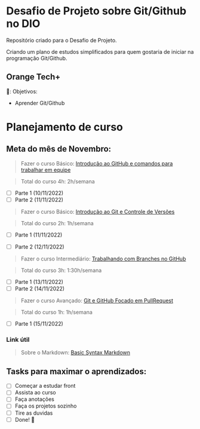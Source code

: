 # Desafio de Projeto sobre Git/Github no DIO

Repositório criado para o Desafio de Projeto.

Criando um plano de estudos simplificados para quem gostaria de iniciar na programação Git/Github.

## Orange Tech+

🌟: Objetivos:

- Aprender Git/Github

# Planejamento de curso

## Meta do mês de Novembro:

> Fazer o curso Básico: [Introdução ao GitHub e comandos para trabalhar em equipe](https://web.dio.me/course/introducao-ao-github-e-comandos-para-trabalhar-em-equipe/learning/6407ce79-a7c1-4305-8be2-94082edc2049)

> Total do curso 4h: 2h/semana

- [ ] Parte 1 (10/11/2022)
- [ ] Parte 2 (11/11/2022)

> Fazer o curso Básico: [Introdução ao Git e Controle de Versões](https://web.dio.me/course/introducao-ao-git-e-controle-de-versoes/learning/42bf37cc-ed9c-4cee-ade4-d822f6a99f82)

> Total do curso 2h: 1h/semana

- [ ] Parte 1 (11/11/2022)
- [ ] Parte 2 (12/11/2022)


> Fazer o curso Intermediário: [Trabalhando com Branches no GitHub](https://web.dio.me/course/trabalhando-com-branches-no-github/learning/32d05c5a-53b7-4f1d-a798-b9a8658240de)

> Total do curso 3h: 1:30h/semana

- [ ] Parte 1 (13/11/2022)
- [ ] Parte 2 (14/11/2022)

> Fazer o curso Avançado: [Git e GitHub Focado em PullRequest](https://web.dio.me/course/git-e-github-focado-em-pullrequest/learning/7ee9e586-a200-41de-a075-fd6a7b4b5a1e)

> Total do curso 1h: 1h/semana

- [ ] Parte 1 (15/11/2022) 

### Link útil

> Sobre o Markdown: [Basic Syntax Markdown](https://www.markdownguide.org/basic-syntax/)

## Tasks para maximar o aprendizados:
- [ ] Começar a estudar front
- [ ] Assista ao curso
- [ ] Faça anotações
- [ ] Faça os projetos sozinho
- [ ] Tire as duvidas
- [ ] Done! 🎊
